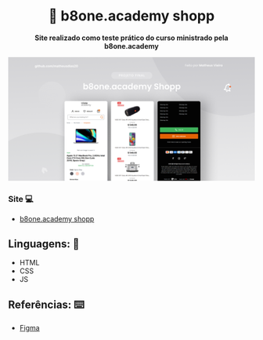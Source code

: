 <h1 align="center">🛒 b8one.academy shopp</h1>
<p align="center">
  <strong>Site realizado como teste prático do curso ministrado pela b8one.academy</strong>
</p>

<p align="center">
  <img src="img/README.png" alt="">
</p>

### Site 💻

- [b8one.academy shopp](https://b8one-shop.netlify.app/)

## Linguagens: 🚀
- HTML
- CSS
- JS

## Referências: ⌨️

- [Figma](https://u24307158.ct.sendgrid.net/ls/click?upn=-2Fw7WoI0rYyp-2BW0xxhCnmx1B8JJ0zB5T2aVA0-2FdKu73i6T2HhfmFXOYVbeDFvSWNcyUQT1KGcmACHHJGJGoyk2wm6iTP6cIdb5pfY0AbSZ8MY32Ah7GqGo-2FMg4aVoye-2FMzDzu_FIuMN-2F3wxfiGt2U0pTUhwfFqp4SQXX9bKC-2FcG4Xj93Rih7ngISKWXqDX3ncH-2Bd9FOzx3Dw6t1TCrl8oby9sZgVQIQaynT45aJ5YaN5Nx1zraCPU-2BMMPNZlt2-2BCbeZBCvpZPH-2FqK7lkCj4or68SSM3s1x9H8VE-2B2Hq2-2FnG2vYFwfzGgUWvf4hbAoYr3yhdXUhjgdA9fL-2F-2FkxhOd1kpvFTPFoYXCpEyxENntxWW-2BcwEq6By1gqqh3cD5ZK8fy4Dw1Zcn9CcR-2BFwcLUhe14NmSDF-2BxLAbpIcASXA0txs-2F5ZydnLNRpTqTKlLRk8ygi8uHDDpwrges9sbgiRRl3eypQNVKAuJdZd4e9cLTR6ippASZ9vsltrqRzAKgFIJvFduHvTTS7bXuOEc1ZcVtz-2F7n4ep2BwEmeZqKqNDbQ-2B4U8wpb6Xi4JcR8g34RJm9OoxHsA-2B4p6mVpdClk-2BKXlKsG-2FjBkG-2FDQutA9PfAPkRqs-2BcWpzqhYzSTuzSZeM-2BLXfdS7f5VSP1lX3hfRX3XqDqjg0TXJMKqNLTS4yvgalJ8sOokICiM9KMY2BArFuG-2F7TgZcj5axf0RgagGKDcFpT6x3yIinG6ghZBkgGj6ePHyS18eZktT-2BvBhU34Y5BrywCaeDo07tTWIv1q1DAcz7p7LdAGZ2p9ZBVBEa3EvtRJGonAS9BFIjDnuh2o3IbH6VO-2BWCBGMrn8C53ssjbkcyScJicV0FTgMnQu1WXPQMmHh3ZBSgFqG5lNYV0dv41tlYOag8m3-2BIA7k8gkd9CaRH5DWJuLON3ymKKur2K3Qo88VBgQ8DTl-2Bv45H5PGPxnErMgtHviDf4upw7JeVR7JNIH8iMoRGNdLDOSp0pv7bYLKaNL3DgzqJENV7qWw7UDa14vYe-2FAMYL2Ey84rCAjss4HL0S2qJtg-3D-3D)

